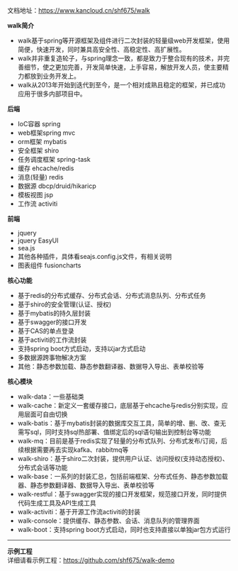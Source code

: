 文档地址：https://www.kancloud.cn/shf675/walk

**walk简介**
* walk基于spring等开源框架及组件进行二次封装的轻量级web开发框架，使用简便，快速开发，同时兼具高安全性、高稳定性、高扩展性。
* walk并非重复造轮子，与spring理念一致，都是致力于整合现有的技术，并完善细节，使之更加完善，开发简单快速，上手容易，解放开发人员，使主要精力都放到业务开发上。
* walk从2013年开始到迭代到至今，是一个相对成熟且稳定的框架，并已成功应用于很多内部项目中。

**后端**
* IoC容器 spring
* web框架spring mvc
* orm框架 mybatis
* 安全框架 shiro
* 任务调度框架 spring-task
* 缓存 ehcache/redis
* 消息(轻量) redis
* 数据源 dbcp/druid/hikaricp
* 模板视图 jsp
* 工作流 activiti

**前端**
* jquery
* jquery EasyUI
* sea.js
* 其他各种插件，具体看seajs.config.js文件，有相关说明
* 图表组件 fusioncharts

**核心功能**
* 基于redis的分布式缓存、分布式会话、分布式消息队列、分布式任务
* 基于shiro的安全管理(认证、授权)
* 基于mybatis的持久层封装
* 基于swagger的接口开发
* 基于CAS的单点登录
* 基于activiti的工作流封装
* 支持spring boot方式启动，支持以jar方式启动
* 多数据源跨事物解决方案
* 其他：静态参数加载、静态参数翻译器、数据导入导出、表单校验等

**核心模块**
* walk-data：一些基础类
* walk-cache：新定义一套缓存接口，底层基于ehcache与redis分别实现，应用层面可自由切换
* walk-batis：基于mybatis封装的数据库交互工具，简单的增、删、改、查无需写sql，同时支持sql热部署、值绑定后的sql语句输出到控制台等功能
* walk-mq：目前是基于redis实现了轻量的分布式队列、分布式发布/订阅，后续根据需要再去实现kafka、rabbitmq等
* walk-shiro：基于shiro二次封装，提供用户认证、访问授权(支持动态授权)、分布式会话等功能
* walk-base：一系列的封装汇总，包括前端框架、分布式任务、静态参数加载器、静态参数翻译器、数据导入导出、表单校验等
* walk-restful：基于swagger实现的接口开发框架，规范接口开发，同时提供代码生成工具及API生成工具
* walk-activiti：基于开源工作流activiti的封装
* walk-console：提供缓存、静态参数、会话、消息队列的管理界面
* walk-boot：支持spring boot方式启动，同时也支持直接以单独jar包方式运行

* * * * *
**示例工程**  
详细请看示例工程：https://github.com/shf675/walk-demo
